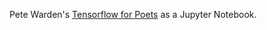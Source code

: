 Pete Warden's [Tensorflow for Poets](https://petewarden.com/2016/02/28/tensorflow-for-poets/) as a Jupyter Notebook.
